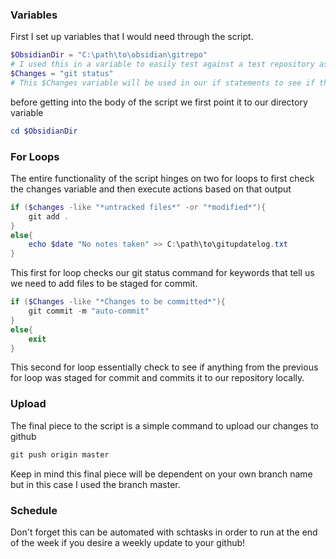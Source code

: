 ### Variables
First I set up variables that I would need through the script.
```PowerShell
$ObsidianDir = "C:\path\to\obsidian\gitrepo"
# I used this in a variable to easily test against a test repository as well as in case I move my repository it is as simple as changing my variable in order to update the script.
$Changes = "git status" 
# This $Changes variable will be used in our if statements to see if there are untracked files or file modifications and/or new commits that need to be made.
```
before getting into the body of the script we first point it to our directory variable
```PowerShell
cd $ObsidianDir
```
### For Loops
The entire functionality of the script hinges on two for loops to first check the changes variable and then execute actions based on that output
```PowerShell
if ($changes -like "*untracked files*" -or "*modified*"){
	git add .
}
else{
	echo $date "No notes taken" >> C:\path\to\gitupdatelog.txt
}
```
This first for loop checks our git status command for keywords that tell us we need to add files to be staged for commit.
```PowerShell
if ($Changes -like "*Changes to be committed*"){
	git commit -m "auto-commit"
}
else{
	exit
}
```
This second for loop essentially check to see if anything from the previous for loop was staged for commit and commits it to our repository locally.
### Upload
The final piece to the script is a simple command to upload our changes to github
```PowerShell
git push origin master
```
Keep in mind this final piece will be dependent on your own branch name but in this case I used the branch master.
### Schedule
Don't forget this can be automated with schtasks in order to run at the end of the week if you desire a weekly update to your github!